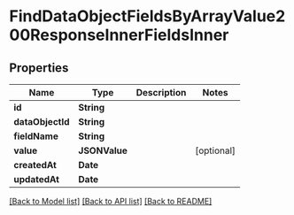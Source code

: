 # FindDataObjectFieldsByArrayValue200ResponseInnerFieldsInner

## Properties
Name | Type | Description | Notes
------------ | ------------- | ------------- | -------------
**id** | **String** |  | 
**dataObjectId** | **String** |  | 
**fieldName** | **String** |  | 
**value** | **JSONValue** |  | [optional] 
**createdAt** | **Date** |  | 
**updatedAt** | **Date** |  | 

[[Back to Model list]](../README.md#documentation-for-models) [[Back to API list]](../README.md#documentation-for-api-endpoints) [[Back to README]](../README.md)


